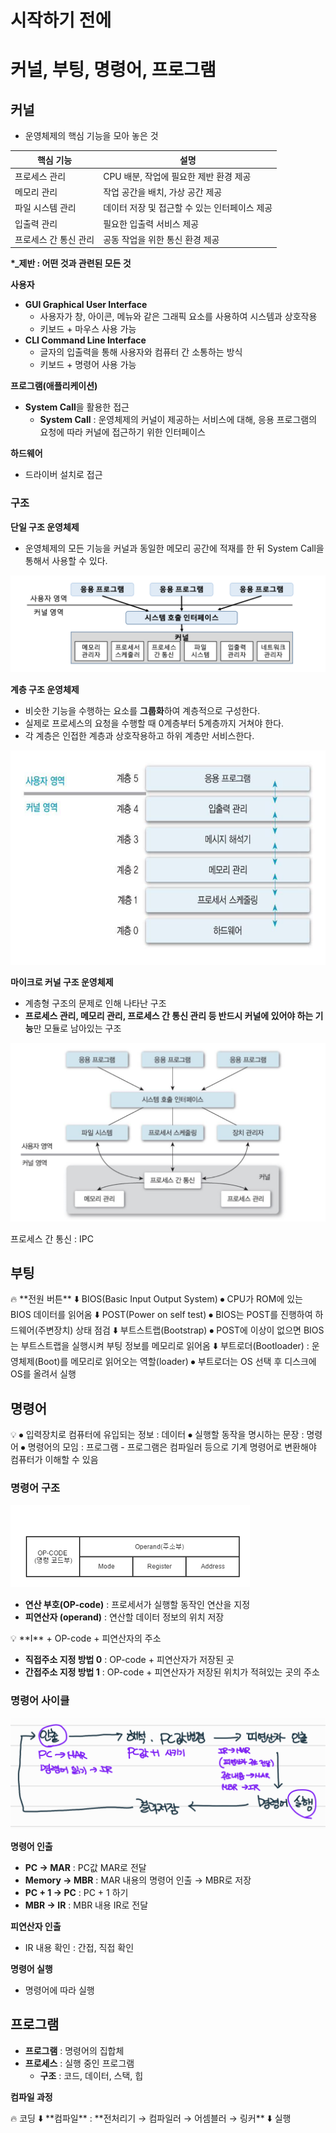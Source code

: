 # 시작하기 전에

# 커널, 부팅, 명령어, 프로그램

## 커널

- 운영체제의 핵심 기능을 모아 놓은 것

| 핵심 기능             | 설명                                          |
| --------------------- | --------------------------------------------- |
| 프로세스 관리         | CPU 배분, 작업에 필요한 제반 환경 제공        |
| 메모리 관리           | 작업 공간을 배치, 가상 공간 제공              |
| 파일 시스템 관리      | 데이터 저장 및 접근할 수 있는 인터페이스 제공 |
| 입출력 관리           | 필요한 입출력 서비스 제공                     |
| 프로세스 간 통신 관리 | 공동 작업을 위한 통신 환경 제공               |

**\*\_제반 : 어떤 것과 관련된 모든 것**

**사용자**

- **GUI Graphical User Interface**
  - 사용자가 창, 아이콘, 메뉴와 같은 그래픽 요소를 사용하여 시스템과 상호작용
  - 키보드 + 마우스 사용 가능
- **CLI Command Line Interface**
  - 글자의 입출력을 통해 사용자와 컴퓨터 간 소통하는 방식
  - 키보드 + 명령어 사용 가능

**프로그램(애플리케이션)**

- **System Call**을 활용한 접근
  - **System Call** : 운영체제의 커널이 제공하는 서비스에 대해, 응용 프로그램의 요청에 따라 커널에 접근하기 위한 인터페이스

**하드웨어**

- 드라이버 설치로 접근

### 구조

**단일 구조 운영체제**

- 운영체제의 모든 기능을 커널과 동일한 메모리 공간에 적재를 한 뒤 System Call을 통해서 사용할 수 있다.

![ 단일구조.png](./img/%EC%8B%9C%EC%9E%91%EC%A0%84_1.png)

**계층 구조 운영체제**

- 비슷한 기능을 수행하는 요소를 **그룹화**하여 계층적으로 구성한다.
- 실제로 프로세스의 요청을 수행할 때 0계층부터 5계층까지 거쳐야 한다.
- 각 계층은 인접한 계층과 상호작용하고 하위 계층만 서비스한다.

![계층구조.png](./img/%EC%8B%9C%EC%9E%91%EC%A0%84_2.png)

**마이크로 커널 구조 운영체제**

- 계층형 구조의 문제로 인해 나타난 구조
- **프로세스 관리, 메모리 관리, 프로세스 간 통신 관리 등 반드시 커널에 있어야 하는 기능**만 모듈로 남아있는 구조

![프로세스 간 통신 : IPC](./img/%EC%8B%9C%EC%9E%91%EC%A0%84_3.png)

프로세스 간 통신 : IPC

## 부팅

<aside>
🔥 **전원 버튼**
⬇️
BIOS(Basic Input Output System)
⦁ CPU가 ROM에 있는 BIOS 데이터를 읽어옴
⬇️
POST(Power on self test)
⦁ BIOS는 POST를 진행하여 하드웨어(주변장치) 상태 점검
⬇️
부트스트랩(Bootstrap)
⦁ POST에 이상이 없으면 BIOS는 부트스트랩을 실행시켜 부팅 정보를 메모리로 읽어옴
⬇️
부트로더(Bootloader) : 운영체제(Boot)를 메모리로 읽어오는 역할(loader)
⦁ 부트로더는 OS 선택 후 디스크에 OS를 올려서 실행

</aside>

## 명령어

<aside>
💡 ⦁ 입력장치로 컴퓨터에 유입되는 정보 : 데이터
⦁ 실행할 동작을 명시하는 문장 : 명령어
⦁ 명령어의 모임 : 프로그램
- 프로그램은 컴파일러 등으로 기계 명령어로 변환해야 컴퓨터가 이해할 수 있음

</aside>

### 명령어 구조

![Untitled](./img/%EC%8B%9C%EC%9E%91%EC%A0%84_4.png)

- **연산 부호(OP-code)** : 프로세서가 실행할 동작인 연산을 지정
- **피연산자 (operand)** : 연산할 데이터 정보의 위치 저장

<aside>
💡 **I** + OP-code + 피연산자의 주소

</aside>

- **직접주소 지정 방법 0** : OP-code + 피연산자가 저장된 곳
- **간접주소 지정 방법 1** : OP-code + 피연산자가 저장된 위치가 적혀있는 곳의 주소

### 명령어 사이클

![스크린샷 2023-04-24 오전 9.21.22.png](./img/%EC%8B%9C%EC%9E%91%EC%A0%84_5.png)

**명령어 인출**

- **PC → MAR** : PC값 MAR로 전달
- **Memory<MAR> → MBR** : MAR 내용의 명령어 인출 → MBR로 저장
- **PC + 1 → PC** : PC + 1 하기
- **MBR → IR** : MBR 내용 IR로 전달

**피연산자 인출**

- IR 내용 확인 : 간접, 직접 확인

**명령어 실행**

- 명령어에 따라 실행

## 프로그램

- **프로그램** : 명령어의 집합체
- **프로세스** : 실행 중인 프로그램
  - **구조** : 코드, 데이터, 스택, 힙

**컴파일 과정**

<aside>
🔥 코딩
⬇️
**컴파일** : **전처리기 → 컴파일러 → 어셈블러 → 링커**
⬇️
실행

</aside>
